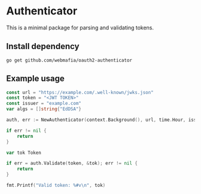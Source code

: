 # Authenticator
This is a minimal package for parsing and validating tokens.

## Install dependency
`go get github.com/webmafia/oauth2-authenticator`

## Example usage
```go
const url = "https://example.com/.well-known/jwks.json"
const token = "<JWT TOKEN>"
const issuer = "example.com"
var algs = []string{"EdDSA"}

auth, err := NewAuthenticator(context.Background(), url, time.Hour, issuer, algs)

if err != nil {
	return
}

var tok Token

if err = auth.Validate(token, &tok); err != nil {
	return
}

fmt.Printf("Valid token: %#v\n", tok)
```